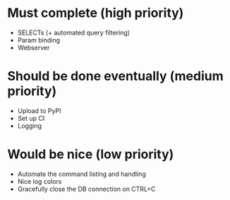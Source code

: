 # Must complete (high priority)
- SELECTs (+ automated query filtering)
- Param binding
- Webserver

# Should be done eventually (medium priority)
- Upload to PyPI
- Set up CI
- Logging

# Would be nice (low priority)
- Automate the command listing and handling
- Nice log colors
- Gracefully close the DB connection on CTRL+C